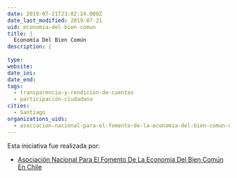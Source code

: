```yaml
---
date: 2019-07-21T23:02:24.000Z
date_last_modified: 2019-07-21
uid: economia-del-bien-comun
title: |
  Economía Del Bien Común
description: |
  
type: 
website: 
date_ini: 
date_end: 
tags:
  - transparencia-y-rendicion-de-cuentas
  - participación-ciudadana
cities: 
  - Santiago
organizations_uids:
  - asociacion-nacional-para-el-fomento-de-la-economia-del-bien-comun-en-chile
---
```


Esta iniciativa fue realizada por:

- [Asociación Nacional Para El Fomento De La Economia Del Bien Común En Chile](/organizaciones/asociacion-nacional-para-el-fomento-de-la-economia-del-bien-comun-en-chile)
